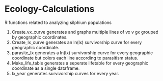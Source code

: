 # Ecology-Calculations
R functions related to analyzing silphium populations

1) Create_vx_curve generates and graphs multiple lines of vx v gx grouped by geographic coordinates.
2) Create_lx_curve generates an ln(lx) survivorship curve for every geographic coordinate.
3) parasite_lx generates a ln(lx) survivorship curve for every geographic coordinate but colors each line according to parasitism status.
4) Make_life_table generates a seperate lifetable for every geographic coordinate as a single dataframe.
5) lx_year generates survivorship curves for every year. 
